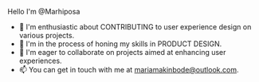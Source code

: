 Hello I'm @Marhiposa
- 👀 I'm enthusiastic about CONTRIBUTING to user experience design on various projects.
- 🌱 I'm in the process of honing my skills in PRODUCT DESIGN.
- 💞️ I'm eager to collaborate on projects aimed at enhancing user experiences.
- 📫 You can get in touch with me at mariamakinbode@outlook.com.

<!---
Marhiposa/Marhiposa is a ✨ special ✨ repository because its `README.md` (this file) appears on your GitHub profile.
You can click the Preview link to take a look at your changes.
--->
